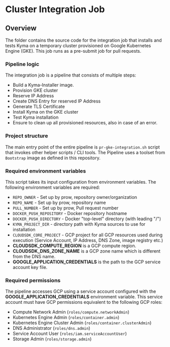 # Cluster Integration Job

## Overview

The folder contains the source code for the integration job that installs and tests Kyma on a temporary cluster provisioned on Google Kubernetes Engine (GKE).
This job runs as a pre-submit job for pull requests.

### Pipeline logic

The integration job is a pipeline that consists of multiple steps:
- Build a Kyma-Installer image.
- Provision GKE cluster
- Reserve IP Address
- Create DNS Entry for reserved IP Address
- Generate TLS Certificate
- Install Kyma on the GKE cluster
- Test Kyma installation
- Ensure to clean up all provisioned resources, also in case of an error.

### Project structure

The main entry point of the entire pipeline is `pr-gke-integration.sh` script that invokes other helper scripts / CLI tools.
The Pipeline uses a toolset from `Bootstrap` image as defined in this repository.

### Required environment variables

This script takes its input configuration from environment variables.
The following environment variables are required:

- `REPO_OWNER` - Set up by prow, repository owner/organization
- `REPO_NAME` - Set up by prow, repository name
- `PULL_NUMBER` - Set up by prow, Pull request number
- `DOCKER_PUSH_REPOSITORY` - Docker repository hostname
- `DOCKER_PUSH_DIRECTORY` - Docker "top-level" directory (with leading "/")
- `KYMA_PROJECT_DIR` - directory path with Kyma sources to use for installation
- `CLOUDSDK_CORE_PROJECT` - GCP project for all GCP resources used during execution (Service Account, IP Address, DNS Zone, image registry etc.)
- **CLOUDSDK_COMPUTE_REGION** is a GCP compute region.
- **CLOUDSDK_DNS_ZONE_NAME** is a GCP zone name which is different from the DNS name.
- **GOOGLE_APPLICATION_CREDENTIALS** is the path to the GCP service account key file.

### Required permissions

The pipeline accesses GCP using a service account configured with the **GOOGLE_APPLICATION_CREDENTIALS** environment variable.
This service account must have GCP permissions equivalent to the following GCP roles:

- Compute Network Admin (`roles/compute.networkAdmin`)
- Kubernetes Engine Admin (`roles/container.admin`)
- Kubernetes Engine Cluster Admin (`roles/container.clusterAdmin`)
- DNS Administrator (`roles/dns.admin`)
- Service Account User (`roles/iam.serviceAccountUser`)
- Storage Admin (`roles/storage.admin`)
